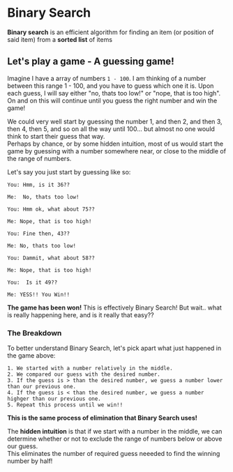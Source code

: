 # Binary Search

**Binary search** is an efficient algorithm for finding an item (or position of said item) from a **sorted list** of items  
  
  
## **Let's play a game - A guessing game!**  
  
Imagine I have a array of numbers ```1 - 100```. I am thinking of a number between this range 1 - 100,
and you have to guess which one it is. Upon each guess, I will say either "no, thats too low!" or "nope, that is too high".  
On and on this will continue until you guess the right number and win the game!  
  
We could very well start by guessing the number 1, and then 2, and then 3, then 4, then 5, and so on all the way until 100... but almost no one would think to start their guess that way.  
Perhaps by chance, or by some hidden intuition, most of us would start the game by guessing with a number somewhere near, or close to the middle of the range of numbers.  
  
  Let's say you just start by guessing like so:  
  
    You: Hmm, is it 36??  
    
    Me:  No, thats too low!  
    
    You: Hmm ok, what about 75??  
    
    Me: Nope, that is too high!  
    
    You: Fine then, 43??  
    
    Me: No, thats too low!  
    
    You: Dammit, what about 58??  
    
    Me: Nope, that is too high!  
    
    You:  Is it 49??  
    
    Me: YESS!! You Win!!  

**The game has been won!** This is effectively Binary Search! But wait.. what is really happening here, and is it really that easy??  

### The Breakdown

To better understand Binary Search, let's pick apart what just happened in the game above:  

    1. We started with a number relatively in the middle.
    2. We compared our guess with the desired number.
    3. If the guess is > than the desired number, we guess a number lower than our previous one.
    4. If the guess is < than the desired number, we guess a number highger than our previous one.
    5. Repeat this process until we win!!
  
**This is the same process of elimination that Binary Search uses!**

The **hidden intuition** is that if we start with a number in the middle, we can determine whether or not to exclude the range of numbers below or above our guess.  
This eliminates the number of required guess neeeded to find the winning number by half!  
  
  






